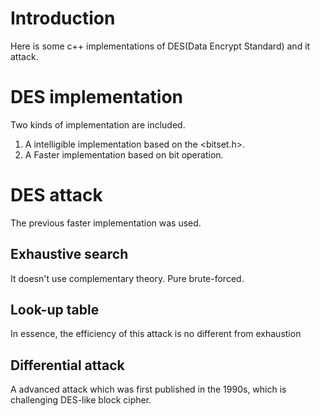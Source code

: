 # Introduction
Here is some c++ implementations of DES(Data Encrypt Standard) and it attack.

# DES implementation
Two kinds of implementation are included.
1. A intelligible implementation based on the <bitset.h>.
2. A Faster implementation based on bit operation.

# DES attack
The previous faster implementation was used.

## Exhaustive search
It doesn't use complementary theory. Pure brute-forced.

## Look-up table
In essence, the efficiency of this attack is no different from exhaustion

## Differential attack
A advanced attack which was first published in the 1990s, which is challenging DES-like block cipher.
